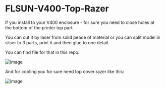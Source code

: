 # FLSUN-V400-Top-Razer

If you install to your V400 enclosure - for sure you need to close holes at the bottom of the printer top part.

You can cut it by laser from solid peace of material or you can split model in sliser to 3 parts, print it and then glue to one detail.

You can find file for that in this repo.

![image](https://github.com/ViktorDiy/FLSUN-V400-Top-Razer/assets/147925158/59a86e89-314c-4836-8ed8-a2d32115a002)

And for cooling  you for sure need top cover razer like this:

![image](https://github.com/ViktorDiy/FLSUN-V400-Top-Razer/assets/147925158/c8dc23b3-4040-442b-85a9-75c4852e6b06)

